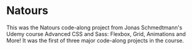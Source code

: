 # Natours
This was the Natours code-along project from Jonas Schmedtmann's Udemy course Advanced CSS and Sass: Flexbox, Grid, Animations and More! It was the first of three major code-along projects in the course.
